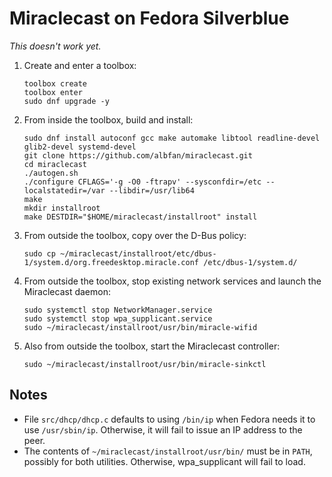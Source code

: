 # Miraclecast on Fedora Silverblue

*This doesn't work yet.*

1. Create and enter a toolbox:

       toolbox create
       toolbox enter
       sudo dnf upgrade -y

1. From inside the toolbox, build and install:

       sudo dnf install autoconf gcc make automake libtool readline-devel glib2-devel systemd-devel
       git clone https://github.com/albfan/miraclecast.git
       cd miraclecast
       ./autogen.sh
       ./configure CFLAGS='-g -O0 -ftrapv' --sysconfdir=/etc --localstatedir=/var --libdir=/usr/lib64
       make
       mkdir installroot
       make DESTDIR="$HOME/miraclecast/installroot" install

1. From outside the toolbox, copy over the D-Bus policy:

       sudo cp ~/miraclecast/installroot/etc/dbus-1/system.d/org.freedesktop.miracle.conf /etc/dbus-1/system.d/

1. From outside the toolbox, stop existing network services and launch the Miraclecast daemon:

       sudo systemctl stop NetworkManager.service
       sudo systemctl stop wpa_supplicant.service
       sudo ~/miraclecast/installroot/usr/bin/miracle-wifid
       
1. Also from outside the toolbox, start the Miraclecast controller:

       sudo ~/miraclecast/installroot/usr/bin/miracle-sinkctl

## Notes

* File `src/dhcp/dhcp.c` defaults to using `/bin/ip` when Fedora needs it to use `/usr/sbin/ip`. Otherwise, it will fail to issue an IP address to the peer.
* The contents of `~/miraclecast/installroot/usr/bin/` must be in `PATH`, possibly for both utilities. Otherwise, wpa_supplicant will fail to load.
